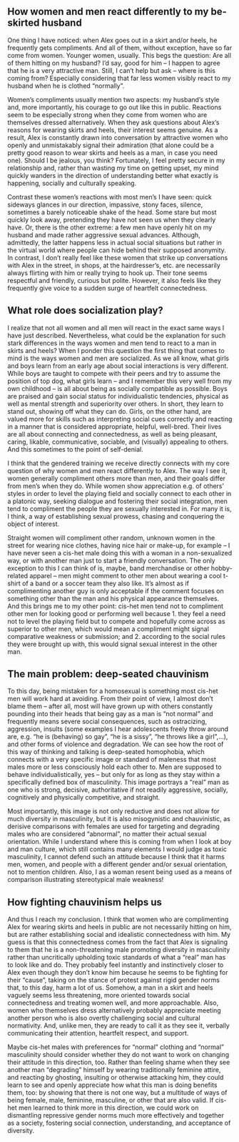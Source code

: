 How women and men react differently to my be-skirted husband
------------------------------------------------------------

One thing I have noticed: when Alex goes out in a skirt and/or heels, he frequently gets compliments. And all of them, without exception, have so far come from women. Younger women, usually. This begs the question: Are all of them hitting on my husband? I’d say, good for him – I happen to agree that he is a very attractive man. Still, I can’t help but ask – where is this coming from? Especially considering that far less women visibly react to my husband when he is clothed “normally”.

Women’s compliments usually mention two aspects: my husband’s style and, more importantly, his courage to go out like this in public. Reactions seem to be especially strong when they come from women who are themselves dressed alternatively. When they ask questions about Alex’s reasons for wearing skirts and heels, their interest seems genuine. As a result, Alex is constantly drawn into conversation by attractive women who openly and unmistakably signal their admiration (that alone could be a pretty good reason to wear skirts and heels as a man, in case you need one). Should I be jealous, you think? Fortunately, I feel pretty secure in my relationship and, rather than wasting my time on getting upset, my mind quickly wanders in the direction of understanding better what exactly is happening, socially and culturally speaking.

Contrast these women’s reactions with most men’s I have seen: quick sideways glances in our direction, impassive, stony faces, silence, sometimes a barely noticeable shake of the head. Some stare but most quickly look away, pretending they have not seen us when they clearly have. Or, there is the other extreme: a few men have openly hit on my husband and made rather aggressive sexual advances. Although, admittedly, the latter happens less in actual social situations but rather in the virtual world where people can hide behind their supposed anonymity. In contrast, I don’t really feel like these women that strike up conversations with Alex in the street, in shops, at the hairdresser’s, etc. are necessarily always flirting with him or really trying to hook up. Their tone seems respectful and friendly, curious but polite. However, it also feels like they frequently give voice to a sudden surge of heartfelt connectedness.

What role does socialization play?
----------------------------------

I realize that not all women and all men will react in the exact same ways I have just described. Nevertheless, what could be the explanation for such stark differences in the ways women and men tend to react to a man in skirts and heels? When I ponder this question the first thing that comes to mind is the ways women and men are socialized. As we all know, what girls and boys learn from an early age about social interactions is very different. While boys are taught to compete with their peers and try to assume the position of top dog, what girls learn – and I remember this very well from my own childhood – is all about being as socially compatible as possible. Boys are praised and gain social status for individualistic tendencies, physical as well as mental strength and superiority over others. In short, they learn to stand out, showing off what they can do. Girls, on the other hand, are valued more for skills such as interpreting social cues correctly and reacting in a manner that is considered appropriate, helpful, well-bred. Their lives are all about connecting and connectedness, as well as being pleasant, caring, likable, communicative, sociable, and (visually) appealing to others. And this sometimes to the point of self-denial.

I think that the gendered training we receive directly connects with my core question of why women and men react differently to Alex. The way I see it, women generally compliment others more than men, and their goals differ from men’s when they do. While women show appreciation e.g. of others’ styles in order to level the playing field and socially connect to each other in a platonic way, seeking dialogue and fostering their social integration, men tend to compliment the people they are sexually interested in. For many it is, I think, a way of establishing sexual prowess, chasing and conquering the object of interest.

Straight women will compliment other random, unknown women in the street for wearing nice clothes, having nice hair or make-up, for example – I have never seen a cis-het male doing this with a woman in a non-sexualized way, or with another man just to start a friendly conversation. The only exception to this I can think of is, maybe, band merchandise or other hobby-related apparel – men might comment to other men about wearing a cool t-shirt of a band or a soccer team they also like. It’s almost as if complimenting another guy is only acceptable if the comment focuses on something other than the man and his physical appearance themselves. And this brings me to my other point: cis-het men tend not to compliment other men for looking good or performing well because 1. they feel a need not to level the playing field but to compete and hopefully come across as superior to other men, which would mean a compliment might signal comparative weakness or submission; and 2. according to the social rules they were brought up with, this would signal sexual interest in the other man.

The main problem: deep-seated chauvinism
----------------------------------------

To this day, being mistaken for a homosexual is something most cis-het men will work hard at avoiding. From their point of view, I almost don’t blame them – after all, most will have grown up with others constantly pounding into their heads that being gay as a man is “not normal” and frequently means severe social consequences, such as ostracizing, aggression, insults (some examples I hear adolescents freely throw around are, e.g. “he is (behaving) so gay”, “he is a sissy”, “he throws like a girl”,…), and other forms of violence and degradation. We can see how the root of this way of thinking and talking is deep-seated homophobia, which connects with a very specific image or standard of maleness that most males more or less consciously hold each other to. Men are supposed to behave individualistically, yes – but only for as long as they stay within a specifically defined box of masculinity. This image portrays a “real” man as one who is strong, decisive, authoritative if not readily aggressive, socially, cognitively and physically competitive, and straight.

Most importantly, this image is not only reductive and does not allow for much diversity in masculinity, but it is also misogynistic and chauvinistic, as derisive comparisons with females are used for targeting and degrading males who are considered “abnormal”, no matter their actual sexual orientation. While I understand where this is coming from when I look at boy and man culture, which still contains many elements I would judge as toxic masculinity, I cannot defend such an attitude because I think that it harms men, women, and people with a different gender and/or sexual orientation, not to mention children. Also, I as a woman resent being used as a means of comparison illustrating stereotypical male weakness!

How fighting chauvinism helps us
--------------------------------

And thus I reach my conclusion. I think that women who are complimenting Alex for wearing skirts and heels in public are not necessarily hitting on him, but are rather establishing social and idealistic connectedness with him. My guess is that this connectedness comes from the fact that Alex is signaling to them that he is a non-threatening male promoting diversity in masculinity rather than uncritically upholding toxic standards of what a “real” man has to look like and do. They probably feel instantly and instinctively closer to Alex even though they don’t know him because he seems to be fighting for their “cause”, taking on the stance of protest against rigid gender norms that, to this day, harm a lot of us. Somehow, a man in a skirt and heels vaguely seems less threatening, more oriented towards social connectedness and treating women well, and more approachable. Also, women who themselves dress alternatively probably appreciate meeting another person who is also overtly challenging social and cultural normativity. And, unlike men, they are ready to call it as they see it, verbally communicating their attention, heartfelt respect, and support.

Maybe cis-het males with preferences for “normal” clothing and “normal” masculinity should consider whether they do not want to work on changing their attitude in this direction, too. Rather than feeling shame when they see another man “degrading” himself by wearing traditionally feminine attire, and reacting by ghosting, insulting or otherwise attacking him, they could learn to see and openly appreciate how what this man is doing benefits them, too: by showing that there is not one way, but a multitude of ways of being female, male, feminine, masculine, or other that are also valid. If cis-het men learned to think more in this direction, we could work on dismantling repressive gender norms much more effectively and together as a society, fostering social connection, understanding, and acceptance of diversity.